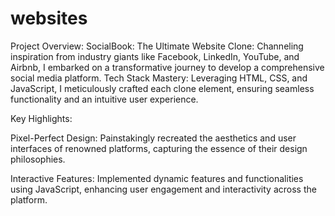 # websites

Project Overview:
SocialBook: The Ultimate Website Clone: Channeling inspiration from industry giants like Facebook, LinkedIn, YouTube, and Airbnb, I embarked on a transformative journey to develop a comprehensive social media platform.
Tech Stack Mastery: Leveraging HTML, CSS, and JavaScript, I meticulously crafted each clone element, ensuring seamless functionality and an intuitive user experience.

 Key Highlights:

Pixel-Perfect Design: Painstakingly recreated the aesthetics and user interfaces of renowned platforms, capturing the essence of their design philosophies.

Interactive Features: Implemented dynamic features and functionalities using JavaScript, enhancing user engagement and interactivity across the platform.
